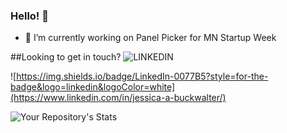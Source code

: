 ### Hello! 👋

- 🔭 I’m currently working on Panel Picker for MN Startup Week

##Looking to get in touch?
![LINKEDIN](https://www.linkedin.com/in/jessica-a-buckwalter/)


![https://img.shields.io/badge/LinkedIn-0077B5?style=for-the-badge&logo=linkedin&logoColor=white](https://www.linkedin.com/in/jessica-a-buckwalter/)

![Your Repository's Stats](https://github-readme-stats.vercel.app/api?username=Hopper2021&show_icons=true)

<!--
**Hopper2021/Hopper2021** is a ✨ _special_ ✨ repository because its `README.md` (this file) appears on your GitHub profile.

Here are some ideas to get you started:

- 🔭 I’m currently working on ...
- 🌱 I’m currently learning ...
- 👯 I’m looking to collaborate on ...
- 🤔 I’m looking for help with ...
- 💬 Ask me about ...
- 📫 How to reach me: ...
- 😄 Pronouns: ...
- ⚡ Fun fact: ...
-->
